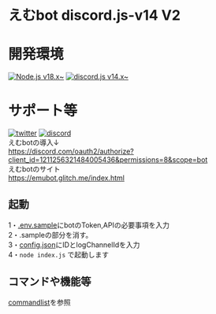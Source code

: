 # えむbot discord.js-v14 V2

# 開発環境
[![Node.js v18.x\~](https://img.shields.io/badge/-node.js%20v18.x~-black.svg?logo=node.js&style=for-the-badge)](https://github.com/nodejs/node)
[![discord.js v14.x\~](https://img.shields.io/badge/-discord.js%20v14.x~-black.svg?logo=discord&style=for-the-badge)](https://www.npmjs.com/package/discord.js)

# サポート等
[![twitter](https://img.shields.io/badge/-twitter-black.svg?logo=x&style=for-the-badge)](https://twitter.com/ryo_001339) 
[![discord](https://img.shields.io/badge/-discord-black.svg?logo=discord&style=for-the-badge)](https://discord.gg/rwh6TvphJ9) 
<br>
えむbotの導入↓<br>
https://discord.com/oauth2/authorize?client_id=1211256321484005436&permissions=8&scope=bot<br>
えむbotのサイト<br>
https://emubot.glitch.me/index.html
## 起動
1・[.env.sample](.env.sample)にbotのToken,APIの必要事項を入力<br>
2・.sampleの部分を消す。<br>
3・[config.json](lib/data/config.json)にIDとlogChannelIdを入力<br>
4・```node index.js``` で起動します
## コマンドや機能等
[commandlist](commandlist.md)を参照
